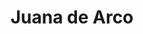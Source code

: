 ﻿---
title: "Juana de Arco"
permalink: periodes_657.html
layout: periode
dataInici: 1428
dataFi: 1431-05-30
sidebar: periodes
pares:
  - id: 252
    title: "Guerra de los Cien Años"
    dataInici: "(1337-01-01)"
    dataFi: "(1453-10-17)"

fills:
jocsPrincipals:
jocsEscenaris:
  - title: "Joan of Arc's Victory 1429 AD"
    bggId: 85123

jocsEpoca:
  - title: "Anachronism"
    bggId: 14038
    escenari: "Sainte Jeanne d'Arc"
    dataInici: 
    dataFi: 

jocsEpocaEscenaris:
---
